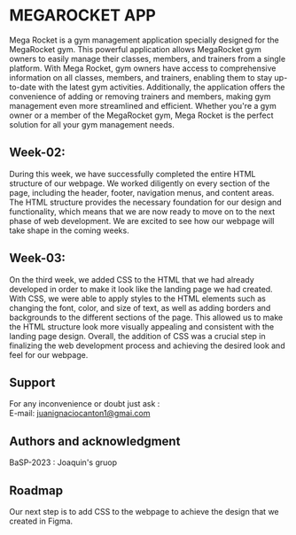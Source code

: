 # MEGAROCKET APP
Mega Rocket is a gym management application specially designed for the MegaRocket gym. This powerful application allows MegaRocket gym owners to easily manage their classes, members, and trainers from a single platform. With Mega Rocket, gym owners have access to comprehensive information on all classes, members, and trainers, enabling them to stay up-to-date with the latest gym activities. Additionally, the application offers the convenience of adding or removing trainers and members, making gym management even more streamlined and efficient. Whether you're a gym owner or a member of the MegaRocket gym, Mega Rocket is the perfect solution for all your gym management needs.
## Week-02:
During this week, we have successfully completed the entire HTML structure of our webpage. We worked diligently on every section of the page, including the header, footer, navigation menus, and content areas. The HTML structure provides the necessary foundation for our design and functionality, which means that we are now ready to move on to the next phase of web development. We are excited to see how our webpage will take shape in the coming weeks.
## Week-03: 
On the third week, we added CSS to the HTML that we had already developed in order to make it look like the landing page we had created. With CSS, we were able to apply styles to the HTML elements such as changing the font, color, and size of text, as well as adding borders and backgrounds to the different sections of the page. This allowed us to make the HTML structure look more visually appealing and consistent with the landing page design. Overall, the addition of CSS was a crucial step in finalizing the web development process and achieving the desired look and feel for our webpage.
## Support
For any inconvenience or doubt just ask :    
E-mail: juanignaciocanton1@gmai.com
## Authors and acknowledgment
BaSP-2023 : Joaquin's gruop
## Roadmap
Our next step is to add CSS to the webpage to achieve the design that we created in Figma.